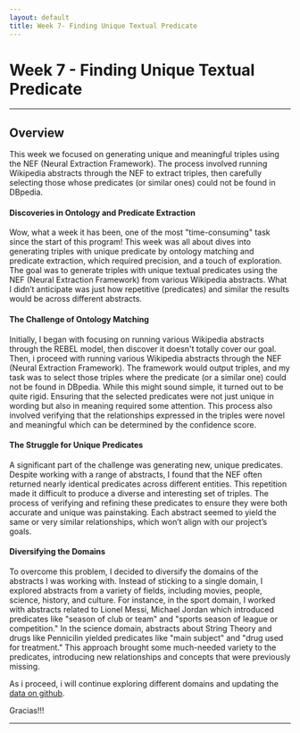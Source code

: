 ```yaml
---
layout: default
title: Week 7- Finding Unique Textual Predicate
---
```


# Week 7 - Finding Unique Textual Predicate

---

## Overview

This week we focused on generating unique and meaningful triples using the NEF (Neural Extraction Framework). The process involved running Wikipedia abstracts through the NEF to extract triples, then carefully selecting those whose predicates (or similar ones) could not be found in DBpedia. 


#### Discoveries in Ontology and Predicate Extraction

Wow, what a week it has been, one of the most "time-consuming" task since the start of this program! This week was all about dives into generating triples with unique predicate by ontology matching and predicate extraction, which required precision, and a touch of exploration. The goal was to generate triples with unique textual predicates using the NEF (Neural Extraction Framework) from various Wikipedia abstracts. What I didn’t anticipate was just how repetitive (predicates) and similar the results would be across different abstracts.

#### The Challenge of Ontology Matching

Initially, I began with focusing on running various Wikipedia abstracts through the REBEL model, then discover it doesn't totally cover our goal. Then, i proceed with  running various Wikipedia abstracts through the NEF (Neural Extraction Framework). The framework would output triples, and my task was to select those triples where the predicate (or a similar one) could not be found in DBpedia. While this might sound simple, it turned out to be quite rigid. Ensuring that the selected predicates were not just unique in wording but also in meaning required some attention. This process also involved verifying that the relationships expressed in the triples were novel and meaningful which can be determined by the confidence score.

#### The Struggle for Unique Predicates

A significant part of the challenge was generating new, unique predicates. Despite working with a range of abstracts, I found that the NEF often returned nearly identical predicates across different entities. This repetition made it difficult to produce a diverse and interesting set of triples. The process of verifying and refining these predicates to ensure they were both accurate and unique was painstaking. Each abstract seemed to yield the same or very similar relationships, which won’t align with our  project’s goals.

#### Diversifying the Domains

To overcome this problem, I decided to diversify the domains of the abstracts I was working with. Instead of sticking to a single domain, I explored abstracts from a variety of fields, including movies, people, science, history, and culture. For instance, in the sport domain, I worked with abstracts related to Lionel Messi, Michael Jordan which introduced predicates like "season of club or team" and "sports season of league or competition." In the science domain, abstracts about String Theory and drugs like Pennicilin yielded predicates like "main subject" and "drug used for treatment." This approach brought some much-needed variety to the predicates, introducing new relationships and concepts that were previously missing.

As i proceed, i will continue exploring different domains and updating the [data on github].

Gracias!!!

----

[data on github]: https://github.com/dbpedia/neural-extraction-framework/blob/abdulsobur-gsoc-2024/GSoC24/PredicateSuggestion/new_triples.csv
